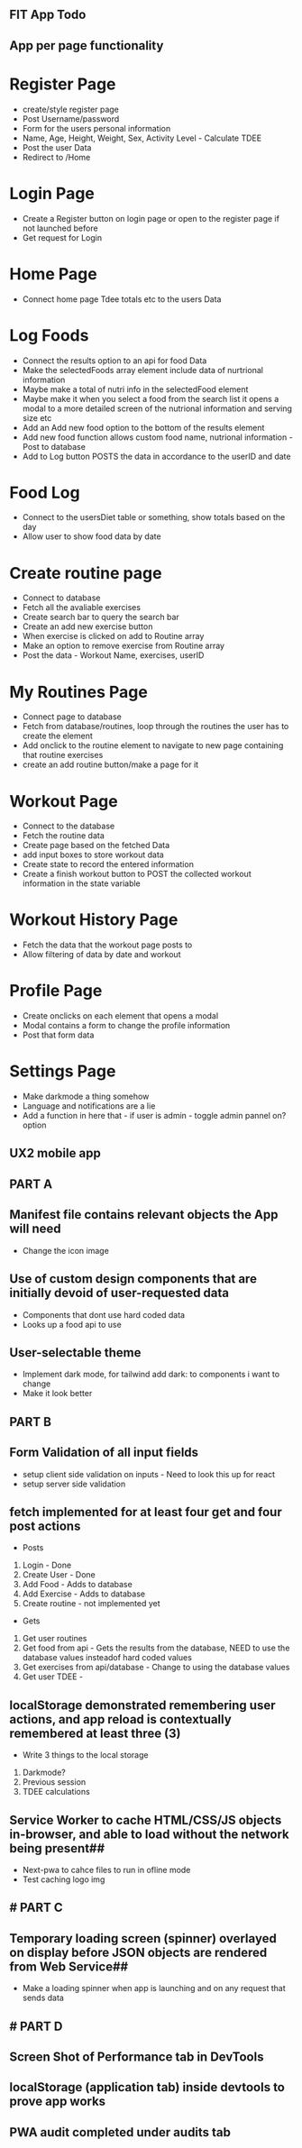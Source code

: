 ## FIT App Todo

## App per page functionality

# Register Page

-   create/style register page
-   Post Username/password
-   Form for the users personal information
-   Name, Age, Height, Weight, Sex, Activity Level - Calculate TDEE
-   Post the user Data
-   Redirect to /Home

# Login Page

-   Create a Register button on login page or open to the register page if not launched before
-   Get request for Login

# Home Page

-   Connect home page Tdee totals etc to the users Data

# Log Foods

-   Connect the results option to an api for food Data
-   Make the selectedFoods array element include data of nurtrional information
-   Maybe make a total of nutri info in the selectedFood element
-   Maybe make it when you select a food from the search list it opens a modal to a more detailed screen of the nutrional information and serving size etc
-   Add an Add new food option to the bottom of the results element
-   Add new food function allows custom food name, nutrional information - Post to database
-   Add to Log button POSTS the data in accordance to the userID and date

# Food Log

-   Connect to the usersDiet table or something, show totals based on the day
-   Allow user to show food data by date

# Create routine page

-   Connect to database
-   Fetch all the avaliable exercises
-   Create search bar to query the search bar
-   Create an add new exercise button
-   When exercise is clicked on add to Routine array
-   Make an option to remove exercise from Routine array
-   Post the data - Workout Name, exercises, userID

# My Routines Page

-   Connect page to database
-   Fetch from database/routines, loop through the routines the user has to create the element
-   Add onclick to the routine element to navigate to new page containing that routine exercises
-   create an add routine button/make a page for it

# Workout Page

-   Connect to the database
-   Fetch the routine data
-   Create page based on the fetched Data
-   add input boxes to store workout data
-   Create state to record the entered information
-   Create a finish workout button to POST the collected workout information in the state variable

# Workout History Page

-   Fetch the data that the workout page posts to
-   Allow filtering of data by date and workout

# Profile Page

-   Create onclicks on each element that opens a modal
-   Modal contains a form to change the profile information
-   Post that form data

# Settings Page

-   Make darkmode a thing somehow
-   Language and notifications are a lie
-   Add a function in here that - if user is admin - toggle admin pannel on? option



## UX2 mobile app

## PART A

## Manifest file contains relevant objects the App will need

-   Change the icon image

## Use of custom design components that are initially devoid of user-requested data

-   Components that dont use hard coded data
- Looks up a food api to use

## User-selectable theme

-   Implement dark mode, for tailwind add dark: to components i want to change
-  Make it look better


## PART B

## Form Validation of all input fields

-   setup client side validation on inputs - Need to look this up for react
- setup server side validation

## fetch implemented for at least four get and four post actions

-   Posts

1. Login - Done 
2. Create User - Done
3. Add Food - Adds to database
4. Add Exercise - Adds to database
5. Create routine - not implemented yet

-   Gets

1. Get user routines
2. Get food from api - Gets the results from the database, NEED to use the database values insteadof hard coded values 
3. Get exercises from api/database - Change to using the database values
4. Get user TDEE - 


## localStorage demonstrated remembering user actions, and app reload is contextually remembered at least three (3)

-   Write 3 things to the local storage

1. Darkmode?
2. Previous session
3. TDEE calculations

## Service Worker to cache HTML/CSS/JS objects in-browser, and able to load without the network being present##

-   Next-pwa to cahce files to run in ofline mode
- Test caching logo img

## # PART C


## Temporary loading screen (spinner) overlayed on display before JSON objects are rendered from Web Service##

-   Make a loading spinner when app is launching and on any request that sends data 

## # PART D

## Screen Shot of Performance tab in DevTools

## localStorage (application tab) inside devtools to prove app works

## PWA audit completed under audits tab


